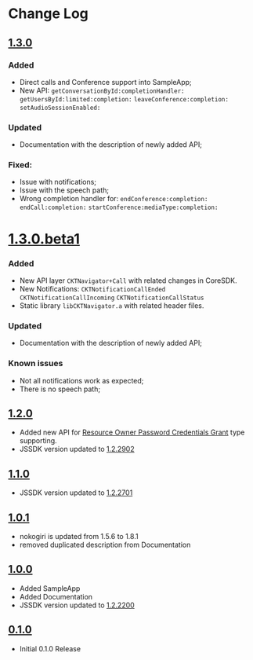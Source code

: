 # Change Log

## [1.3.0](https://github.com/circuit/circuit-ios-sdk/releases/tag/1.3.0)
### Added
* Direct calls and Conference support into SampleApp;
* New API:
`getConversationById:completionHandler:`
`getUsersById:limited:completion:`
`leaveConference:completion:`
`setAudioSessionEnabled:`
### Updated
* Documentation with the description of newly added API;
### Fixed:
* Issue with notifications;
* Issue with the speech path;
* Wrong completion handler for:
`endConference:completion:`
`endCall:completion:`
`startConference:mediaType:completion:`

# [1.3.0.beta1](https://github.com/circuit/circuit-ios-sdk/releases/tag/1.3.0-beta.1)
### Added
* New API layer `CKTNavigator+Call` with related changes in CoreSDK.
* New Notifications:
`CKTNotificationCallEnded`
`CKTNotificationCallIncoming`
`CKTNotificationCallStatus`
* Static library `libCKTNavigator.a` with related header files.
### Updated
* Documentation with the description of newly added API;
### Known issues
* Not all notifications work as expected;
* There is no speech path;

## [1.2.0](https://github.com/circuit/circuit-ios-sdk/releases/tag/1.2.0)
* Added new API for [Resource Owner Password Credentials Grant](https://circuit.github.io/oauth.html#resource_owner) type supporting.
* JSSDK version updated to [1.2.2902](https://github.com/circuit/circuit-sdk/releases/tag/1.2.2902)

## [1.1.0](https://github.com/circuit/circuit-ios-sdk/releases/tag/1.1.0)
*  JSSDK version updated to [1.2.2701](https://github.com/circuit/circuit-sdk/releases/tag/1.2.2701)

## [1.0.1](https://github.com/circuit/circuit-ios-sdk/releases/tag/1.0.1)
* nokogiri is updated from 1.5.6 to 1.8.1
* removed duplicated description from Documentation

## [1.0.0](https://github.com/circuit/circuit-ios-sdk/releases/tag/1.0.0)
*  Added SampleApp
*  Added Documentation
*  JSSDK version updated to [1.2.2200](https://github.com/circuit/circuit-sdk/releases/tag/1.2.2200)

## [0.1.0](https://github.com/circuit/circuit-ios-sdk/releases/tag/0.1.0)

* Initial 0.1.0 Release
